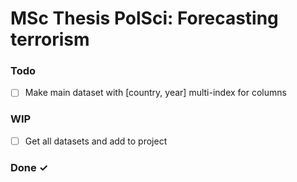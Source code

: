 # MSc Thesis PolSci: Forecasting terrorism

### Todo
- [ ] Make main dataset with [country, year] multi-index for columns

### WIP
- [ ] Get all datasets and add to project

### Done ✓
